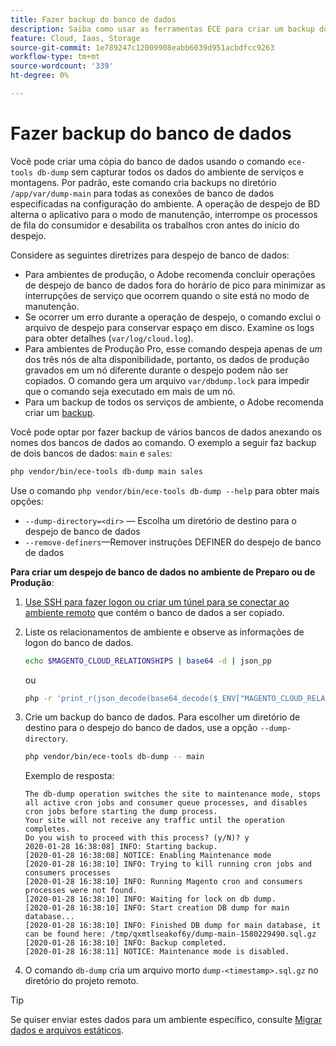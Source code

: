 ```yaml
---
title: Fazer backup do banco de dados
description: Saiba como usar as ferramentas ECE para criar um backup do banco de dados para um projeto de infraestrutura Adobe Commerce na nuvem.
feature: Cloud, Iaas, Storage
source-git-commit: 1e789247c12009908eabb6039d951acbdfcc9263
workflow-type: tm+mt
source-wordcount: '339'
ht-degree: 0%

---
```


# Fazer backup do banco de dados

Você pode criar uma cópia do banco de dados usando o comando `ece-tools db-dump` sem capturar todos os dados do ambiente de serviços e montagens. Por padrão, este comando cria backups no diretório `/app/var/dump-main` para todas as conexões de banco de dados especificadas na configuração do ambiente. A operação de despejo de BD alterna o aplicativo para o modo de manutenção, interrompe os processos de fila do consumidor e desabilita os trabalhos cron antes do início do despejo.

Considere as seguintes diretrizes para despejo de banco de dados:

- Para ambientes de produção, o Adobe recomenda concluir operações de despejo de banco de dados fora do horário de pico para minimizar as interrupções de serviço que ocorrem quando o site está no modo de manutenção.
- Se ocorrer um erro durante a operação de despejo, o comando exclui o arquivo de despejo para conservar espaço em disco. Examine os logs para obter detalhes (`var/log/cloud.log`).
- Para ambientes de Produção Pro, esse comando despeja apenas de _um_ dos três nós de alta disponibilidade, portanto, os dados de produção gravados em um nó diferente durante o despejo podem não ser copiados. O comando gera um arquivo `var/dbdump.lock` para impedir que o comando seja executado em mais de um nó.
- Para um backup de todos os serviços de ambiente, o Adobe recomenda criar um [backup](snapshots.md).

Você pode optar por fazer backup de vários bancos de dados anexando os nomes dos bancos de dados ao comando. O exemplo a seguir faz backup de dois bancos de dados: `main` e `sales`:

```bash
php vendor/bin/ece-tools db-dump main sales
```

Use o comando `php vendor/bin/ece-tools db-dump --help` para obter mais opções:

- `--dump-directory=<dir>` — Escolha um diretório de destino para o despejo de banco de dados
- `--remove-definers`—Remover instruções DEFINER do despejo de banco de dados

**Para criar um despejo de banco de dados no ambiente de Preparo ou de Produção**:

1. [Use SSH para fazer logon ou criar um túnel para se conectar ao ambiente remoto](../development/secure-connections.md) que contém o banco de dados a ser copiado.

1. Liste os relacionamentos de ambiente e observe as informações de logon do banco de dados.

   ```bash
   echo $MAGENTO_CLOUD_RELATIONSHIPS | base64 -d | json_pp
   ```

   ou

   ```bash
   php -r 'print_r(json_decode(base64_decode($_ENV["MAGENTO_CLOUD_RELATIONSHIPS"]))->database);'
   ```

1. Crie um backup do banco de dados. Para escolher um diretório de destino para o despejo do banco de dados, use a opção `--dump-directory`.

   ```bash
   php vendor/bin/ece-tools db-dump -- main
   ```

   Exemplo de resposta:

   ```
   The db-dump operation switches the site to maintenance mode, stops all active cron jobs and consumer queue processes, and disables cron jobs before starting the dump process.
   Your site will not receive any traffic until the operation completes.
   Do you wish to proceed with this process? (y/N)? y
   2020-01-28 16:38:08] INFO: Starting backup.
   [2020-01-28 16:38:08] NOTICE: Enabling Maintenance mode
   [2020-01-28 16:38:10] INFO: Trying to kill running cron jobs and consumers processes
   [2020-01-28 16:38:10] INFO: Running Magento cron and consumers processes were not found.
   [2020-01-28 16:38:10] INFO: Waiting for lock on db dump.
   [2020-01-28 16:38:10] INFO: Start creation DB dump for main database...
   [2020-01-28 16:38:10] INFO: Finished DB dump for main database, it can be found here: /tmp/qxmtlseakof6y/dump-main-1580229490.sql.gz
   [2020-01-28 16:38:10] INFO: Backup completed.
   [2020-01-28 16:38:11] NOTICE: Maintenance mode is disabled.
   ```

1. O comando `db-dump` cria um arquivo morto `dump-<timestamp>.sql.gz` no diretório do projeto remoto.

>[!TIP]
>
>Se quiser enviar estes dados para um ambiente específico, consulte [Migrar dados e arquivos estáticos](../deploy/staging-production.md#migrate-static-files).
